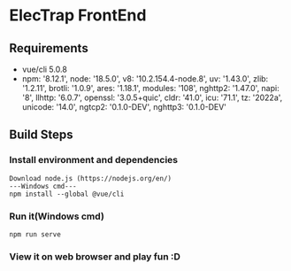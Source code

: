 # ElecTrap FrontEnd

## Requirements

+ vue/cli 5.0.8
+ npm: '8.12.1',
  node: '18.5.0',
  v8: '10.2.154.4-node.8',
  uv: '1.43.0',
  zlib: '1.2.11',
  brotli: '1.0.9',
  ares: '1.18.1',
  modules: '108',
  nghttp2: '1.47.0',
  napi: '8',
  llhttp: '6.0.7',
  openssl: '3.0.5+quic',
  cldr: '41.0',
  icu: '71.1',
  tz: '2022a',
  unicode: '14.0',
  ngtcp2: '0.1.0-DEV',
  nghttp3: '0.1.0-DEV'
  
## Build Steps

### Install environment and dependencies

```
Download node.js (https://nodejs.org/en/)
---Windows cmd---
npm install --global @vue/cli
```

### Run it(Windows cmd)
```
npm run serve
```

### View it on web browser and play fun :D
